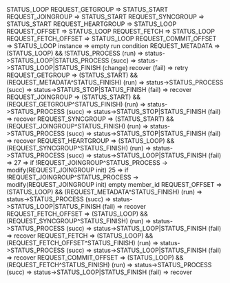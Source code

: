 <?php

    init
    REQUEST_METADATA =>  STATUS_LOOP 
    REQUEST_GETGROUP =>  STATUS_START
    REQUEST_JOINGROUP =>  STATUS_START
    REQUEST_SYNCGROUP =>  STATUS_START
    REQUEST_HEARTGROUP =>  STATUS_LOOP
    REQUEST_OFFSET =>  STATUS_LOOP
    REQUEST_FETCH =>  STATUS_LOOP
    REQUEST_FETCH_OFFSET => STATUS_LOOP
    REQUEST_COMMIT_OFFSET =>  STATUS_LOOP
    instance => empty

    run condition
    REQUEST_METADATA => (STATUS_LOOP) && !STATUS_PROCESS
        (run)  => status->STATUS_LOOP|STATUS_PROCESS
        (succ) => status->STATUS_LOOP|STATUS_FINISH
            (change) recover
        (fail) => retry
    REQUEST_GETGROUP => (STATUS_START) && (REQUEST_METADATA^STATUS_FINISH)
        (run)  => status->STATUS_PROCESS
        (succ) => status->STATUS_STOP|STATUS_FINISH
        (fail) => recover
    REQUEST_JOINGROUP => (STATUS_START) && (REQUEST_GETGROUP^STATUS_FINISH)
        (run)  => status->STATUS_PROCESS
        (succ) => status->STATUS_STOP|STATUS_FINISH
        (fail) => recover
    REQUEST_SYNCGROUP => (STATUS_START) && (REQUEST_JOINGROUP^STATUS_FINISH)
        (run)  => status->STATUS_PROCESS
        (succ) => status->STATUS_STOP|STATUS_FINISH
        (fail) => recover
    REQUEST_HEARTGROUP => (STATUS_LOOP) && (REQUEST_SYNCGROUP^STATUS_FINISH)
        (run)  => status->STATUS_PROCESS
        (succ) => status->STATUS_LOOP|STATUS_FINISH
        (fail) => 
                27 => if !REQUEST_JOINGROUP^STATUS_PROCESS -> modify(REQUEST_JOINGROUP init)
                25 => if !REQUEST_JOINGROUP^STATUS_PROCESS -> modify(REQUEST_JOINGROUP init) empty member_id
    
    REQUEST_OFFSET => (STATUS_LOOP) && (REQUEST_METADATA^STATUS_FINISH)
        (run)  => status->STATUS_PROCESS
        (succ) => status->STATUS_LOOP|STATUS_FINISH 
        (fail) => recover

    REQUEST_FETCH_OFFSET => (STATUS_LOOP) && (REQUEST_SYNCGROUP^STATUS_FINISH)
        (run)  => status->STATUS_PROCESS
        (succ) => status->STATUS_LOOP|STATUS_FINISH 
        (fail) => recover

    REQUEST_FETCH => (STATUS_LOOP) && (REQUEST_FETCH_OFFSET^STATUS_FINISH)
        (run)  => status->STATUS_PROCESS
        (succ) => status->STATUS_LOOP|STATUS_FINISH 
        (fail) => recover

    REQUEST_COMMIT_OFFSET => (STATUS_LOOP) && (REQUEST_FETCH^STATUS_FINISH)
        (run)  => status->STATUS_PROCESS
        (succ) => status->STATUS_LOOP|STATUS_FINISH 
        (fail) => recover

